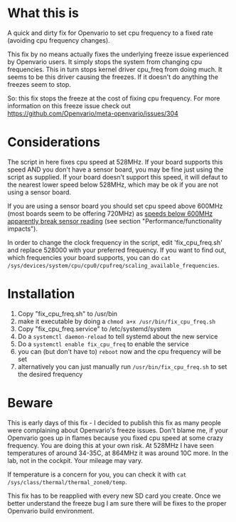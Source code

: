 # What this is
A quick and dirty fix for Openvario to set cpu frequency to a fixed rate (avoiding cpu frequency changes).

This fix by no means actually fixes the underlying freeze issue experienced by Openvario users. It simply stops the system from changing cpu frequencies. 
This in turn stops kernel driver cpu_freq from doing much. It seems to be this driver causing the freezes. If it doesn't do anything the freezes seem
to stop. 

So: this fix stops the freeze at the cost of fixing cpu frequency. For more information on this freeze issue check out https://github.com/Openvario/meta-openvario/issues/304

# Considerations
The script in here fixes cpu speed at 528MHz. If your board supports this speed AND you don't have a sensor board, you may be fine just using the
script as supplied. If your board doesn't support this speed, it will defaut to the nearest lower speed below 528MHz, which may be ok if you 
are not using a sensor board. 

If you are using a sensor board you should set cpu speed above 600MHz (most boards seem to be offering 720MHz) as [speeds below 600MHz apparently break
sensor reading](https://linux-sunxi.org/Cpufreq) (see section "Performance/functionality impacts").

In order to change the clock frequency in the script, edit 'fix_cpu_freq.sh' and replace 528000 with your preferred frequency. 
If you want to find out, which frequencies your board supports, you can do `cat /sys/devices/system/cpu/cpu0/cpufreq/scaling_available_frequencies`.

# Installation
1. Copy "fix_cpu_freq.sh" to /usr/bin
2. make it executable by doing a `chmod a+x /usr/bin/fix_cpu_freq.sh`
3. Copy "fix_cpu_freq.service" to /etc/systemd/system
4. Do a `systemctl daemon-reload` to tell systemd about the new service
5. Do a `systemctl enable fix_cpu_freq` to enable the service
6. you can (but don't have to) `reboot` now and the cpu frequency will be set
7. alternatively you can just manually run `/usr/bin/fix_cpu_freq.sh` to set the desired frequency

# Beware
This is early days of this fix - I decided to publish this fix as many people were complaining about Openvario's freeze issues.
Don't blame me, if your Openvario goes up in flames because you fixed cpu speed at some crazy frequency. You are doing this at your own risk.
At 528MHz I have seen temperatures of around 34-35C, at 864MHz it was around 10C more. In the lab, not in the cockpit. Your mileage may vary.

If temperature is a concern for you, you can check it with `cat /sys/class/thermal/thermal_zone0/temp`.

This fix has to be reapplied with every new SD card you create. Once we better understand the freeze bug I am sure there will be fixes to 
the proper Openvario build environment.

